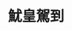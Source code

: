 ---
title: "魷皇駕到"
description: "魷皇駕到"
layout: shop
keywords:
  - 美食競賽
  - 台灣美食
  - 美食精選
datePublished: "2025-06-30"
dateModified: "2025-07-03"
city: "台南市"
district: "北區"
address: "台南市北區海安路三段533號"
phone: ""
geo: "23.011102702508033, 120.20032149827782"
google_map: "https://maps.app.goo.gl/KbZRVWhBJpHAC5fq5"
footinder: ""
official: "https://www.facebook.com/p/%E9%AD%B7%E7%9A%87%E9%A7%95%E5%88%B0-100063970423098"
award:
  - name: "夜市王"
    year: "2024"
    entries:
      - nightMarket: "花園夜市"
        food_type: "海鮮"
        rank: "第六名"

---